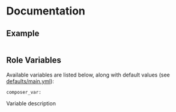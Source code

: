 # Documentation

## Example

```

```

## Role Variables

Available variables are listed below, along with default values (see [defaults/main.yml](/defaults/main.yml)):

```
composer_var:
```

Variable description